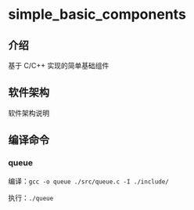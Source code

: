 # simple_basic_components

## 介绍
基于 C/C++ 实现的简单基础组件

## 软件架构
软件架构说明

## 编译命令

### queue
编译：`gcc -o queue ./src/queue.c -I ./include/`

执行：`./queue`


